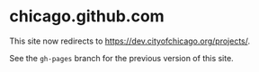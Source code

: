 chicago.github.com
======

This site now redirects to https://dev.cityofchicago.org/projects/.

See the `gh-pages` branch for the previous version of this site.
